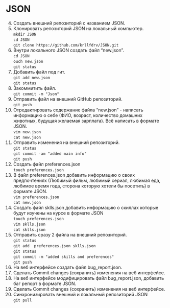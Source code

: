 # JSON
 4. Создать внешний репозиторий c названием JSON. 
 5. Клонировать репозиторий JSON на локальный компьютер.  
`mkdir JSON`  
`cd JSON`  
`git clone https://github.com/krllfdrv/JSON.git`  
 6. Внутри локального JSON создать файл “new.json”.  
`cd JSON`  
`ouch new.json`  
`git status`  
 7. Добавить файл под гит.   
`git add new.json`  
`git status`  
 8. Закоммитить файл.  
`git commit -m "Json"`  
 9. Отправить файл на внешний GitHub репозиторий.   
`git push`  
 10. Отредактировать содержание файла “new.json” - написать информацию о себе (ФИО, возраст, количество домашних животных, будущая желаемая зарплата). Всё написать в формате JSON.  
`vim new.json`  
`cat new.json`  
 11. Отправить изменения на внешний репозиторий.   
`git status`  
`git commit -am "added main info"`  
`git push`  
 12. Создать файл preferences.json   
`touch preferences.json`  
 13. В файл preferences.json добавить информацию о своих предпочтениях (Любимый фильм, любимый сериал, любимая еда, любимое время года, сторона которую хотели бы посетить) в формате JSON.   
`vim preferences.json`  
`cat new.json`  
 14. Создать файл sklls.json добавить информацию о скиллах которые будут изучены на курсе в формате JSON   
`touch preferences.json`  
`vim sklls.json`  
`cat sklls.json`  
 15. Отправить сразу 2 файла на внешний репозиторий.  
`git status`  
`git add  preferences.json sklls.json`  
`git status`  
`git commit -m "added skills and preferences"`  
`git push`  
 16. На веб интерфейсе создать файл bug_report.json.   
 17. Сделать Commit changes (сохранить) изменения на веб интерфейсе.   
 18. На веб интерфейсе модифицировать файл bug_report.json, добавить баг репорт в формате JSON. 
 19. Сделать Commit changes (сохранить) изменения на веб интерфейсе. 
 20. Синхронизировать внешний и локальный репозиторий JSON   
`git pull`

